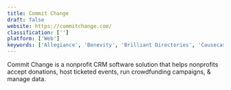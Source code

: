 ```yaml
---
title: Commit Change
draft: false 
website: https://commitchange.com/
classification: ['']
platform: ['Web']
keywords: ['Allegiance', 'Benevity', 'Brilliant Directories', 'Causecast', 'DonorStudio Suite', 'EMS Planner', 'Fundly Connect', 'Galaxy Digital', 'GivePulse', 'Group Plus', 'List Master CRM', 'ROVIR', 'Samaritan', 'SignUpGenius', 'SuperMeets', 'Volgistics', 'Volunteer Matrix', 'VolunteerKinetic', 'VolunteerLocal', 'VolunteerMark', 'VolunteerUP']
---
```

Commit Change is a nonprofit CRM software solution that helps nonprofits accept donations, host ticketed events, run crowdfunding campaigns, & manage data.